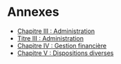# Annexes

- [Chapitre III : Administration](chapitre-iii)
- [Titre III : Administration](titre-iii)
- [Chapitre IV : Gestion financière](chapitre-iv)
- [Chapitre V : Dispositions diverses](chapitre-v)
